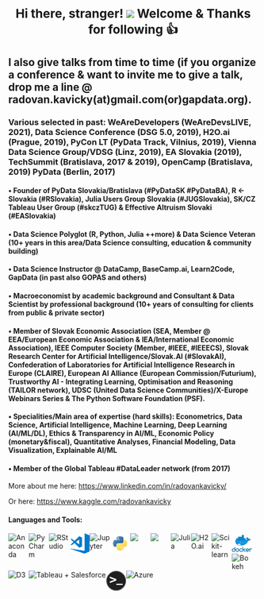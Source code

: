 ### <div align="center"> <h2>Hi there, stranger! <img src="https://media.giphy.com/media/hvRJCLFzcasrR4ia7z/giphy.gif" width="25px"> Welcome & Thanks for following 👍</h2> </div> 

## I also give talks from time to time (if you organize a conference & want to invite me to give a talk, drop me a line @ radovan.kavicky(at)gmail.com(or)gapdata.org). 

### Various selected in past: WeAreDevelopers (WeAreDevsLIVE, 2021), Data Science Conference (DSG 5.0, 2019), H2O.ai (Prague, 2019), PyCon LT (PyData Track, Vilnius, 2019), Vienna Data Science Group/VDSG (Linz, 2019), EA Slovakia (2019), TechSummit (Bratislava, 2017 & 2019), OpenCamp (Bratislava, 2019) PyData (Berlin, 2017)

#### • Founder of PyData Slovakia/Bratislava (#PyDataSK #PyDataBA), R <- Slovakia (#RSlovakia), Julia Users Group Slovakia (#JUGSlovakia), SK/CZ Tableau User Group (#skczTUG) & Effective Altruism Slovaki (#EASlovakia)

#### • Data Science Polyglot (R, Python, Julia ++more) & Data Science Veteran (10+ years in this area/Data Science consulting, education & community building)

#### • Data Science Instructor @ DataCamp, BaseCamp.ai, Learn2Code, GapData (in past also GOPAS and others)

#### • Macroeconomist by academic background and Consultant & Data Scientist by professional background (10+ years of consulting for clients from public & private sector)

#### • Member of Slovak Economic Association (SEA, Member @ EEA/European Economic Association & IEA/International Economic Association), IEEE Computer Society (Member, #IEEE, #IEEECS), Slovak Research Center for Artificial Intelligence/Slovak.AI (#SlovakAI), Confederation of Laboratories for Artificial Intelligence Research in Europe (CLAIRE), European AI Alliance (European Commission/Futurium), Trustworthy AI - Integrating Learning, Optimisation and Reasoning (TAILOR network), UDSC (United Data Science Communities)/X-Europe Webinars Series & The Python Software Foundation (PSF).

#### • Specialities/Main area of expertise (hard skills): Econometrics, Data Science, Artificial Intelligence, Machine Learning, Deep Learning (AI/ML/DL), Ethics & Transparency in AI/ML, Economic Policy (monetary&fiscal), Quantitative Analyses, Financial Modeling, Data Visualization, Explainable AI/ML

#### • Member of the Global Tableau #DataLeader network (from 2017)

More about me here: https://www.linkedin.com/in/radovankavicky/

Or here: https://www.kaggle.com/radovankavicky

#### Languages and Tools:

<img align="left" alt="Anaconda" width="41px" src="https://www.nicepng.com/png/full/85-851058_anaconda-icon-anaconda-python-icon.png" />
<img align="left" alt="PyCharm" width="41px" src="https://miro.medium.com/max/1200/1*6Dhu1H4t028lOGbaZuyRCw.png" />
<img align="left" alt="RStudio" width="41px" src="https://fiverr-res.cloudinary.com/images/t_main1,q_auto,f_auto,q_auto,f_auto/gigs/5513265/original/RStudio-Ball/do-r-programming-and-statistics-with-r.png" />
<img align="left" alt="Visual Studio Code" width="41px" src="https://raw.githubusercontent.com/github/explore/80688e429a7d4ef2fca1e82350fe8e3517d3494d/topics/visual-studio-code/visual-studio-code.png" />
<img align="left" alt="Jupyter" width="41px" src="https://www.pikpng.com/pngl/m/281-2814765_anaconda-clipart-python-logo-pictures-png-anaconda-jupyter.png" />
<img align="left" width="41px" src="https://raw.githubusercontent.com/github/explore/80688e429a7d4ef2fca1e82350fe8e3517d3494d/topics/python/python.png" />
<img align="left" width="41px" src="https://www.lindinglab.science/external-files/images/Rlogo1.png" />
<img align="left" width="41px" src="https://github.com/JuliaLang/julia-logo-graphics/blob/master/images/animated-logo.gif" />
<img align="left" alt="Julia" width="41px" src="https://github.com/JuliaLang/julia-logo-graphics/blob/master/images/old-style/three-balls.png" />
<img align="left" alt="H2O.ai" width="41px" src="https://www.h2o.ai/wp-content/uploads/2018/10/h2o-ai-square.png" /> 
<img align="left" alt="Scikit-learn" width="41px" src="https://pbs.twimg.com/profile_images/1105548722/scikit-learn-logo.png" /> 
<img align="left" alt="MongoDB" width="41px" src="https://raw.githubusercontent.com/github/explore/80688e429a7d4ef2fca1e82350fe8e3517d3494d/topics/docker/docker.png" />
<img align="left" alt="Bokeh" width="41px" src="https://numfocus.org/wp-content/uploads/2018/03/Bokeh-Logo-Twitter.png" />
<img align="left" alt="D3" width="41px" src="https://seeklogo.com/images/D/d3-logo-C1884590DC-seeklogo.com.png" />
<img align="left" alt="Tableau + Salesforce" height="41px" src="https://2gb6lt1mlqep3cowtt3w2itr-wpengine.netdna-ssl.com/wp-content/uploads/2019/06/tableausalesforce-1024x513.png" />
<img align="left" alt="Terminal" width="41px" src="https://raw.githubusercontent.com/github/explore/80688e429a7d4ef2fca1e82350fe8e3517d3494d/topics/terminal/terminal.png" />
<img align="left" alt="Azure" height="41px" src="https://www.vhv.rs/dpng/d/561-5613230_azure-logo-png-transparent-png.png" />

<!--
**radovankavicky/radovankavicky** is a ✨ _special_ ✨ repository because its `README.md` (this file) appears on your GitHub profile.

Here are some ideas to get you started:

- 🔭 I’m currently working on ...
- 🌱 I’m currently learning ...
- 👯 I’m looking to collaborate on ...
- 🤔 I’m looking for help with ...
- 💬 Ask me about ...
- 📫 How to reach me: ...
- 😄 Pronouns: ...
- ⚡ Fun fact: ...
-->
